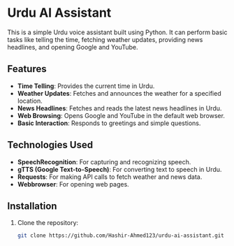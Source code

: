 # Urdu AI Assistant

This is a simple Urdu voice assistant built using Python. It can perform basic tasks like telling the time, fetching weather updates, providing news headlines, and opening Google and YouTube.

## Features

- **Time Telling**: Provides the current time in Urdu.
- **Weather Updates**: Fetches and announces the weather for a specified location.
- **News Headlines**: Fetches and reads the latest news headlines in Urdu.
- **Web Browsing**: Opens Google and YouTube in the default web browser.
- **Basic Interaction**: Responds to greetings and simple questions.

## Technologies Used

- **SpeechRecognition**: For capturing and recognizing speech.
- **gTTS (Google Text-to-Speech)**: For converting text to speech in Urdu.
- **Requests**: For making API calls to fetch weather and news data.
- **Webbrowser**: For opening web pages.

## Installation

1. Clone the repository:
   ```bash
   git clone https://github.com/Hashir-Ahmed123/urdu-ai-assistant.git
